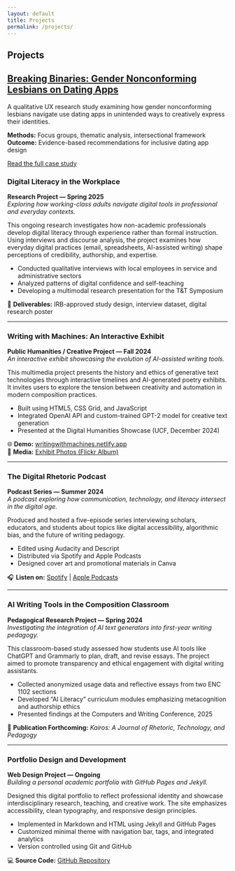 ```yaml
---
layout: default
title: Projects
permalink: /projects/
---
```


## Projects

## [Breaking Binaries: Gender Nonconforming Lesbians on Dating Apps](/projects/breaking-binaries/)

A qualitative UX research study examining how gender nonconforming lesbians navigate use dating apps in unintended ways to creatively express their identities.

**Methods:** Focus groups, thematic analysis, intersectional framework  
**Outcome:** Evidence-based recommendations for inclusive dating app design

[Read the full case study](/projects/breaking-binaries/)


### Digital Literacy in the Workplace  
**Research Project — Spring 2025**  
*Exploring how working-class adults navigate digital tools in professional and everyday contexts.*

This ongoing research investigates how non-academic professionals develop digital literacy through experience rather than formal instruction. Using interviews and discourse analysis, the project examines how everyday digital practices (email, spreadsheets, AI-assisted writing) shape perceptions of credibility, authorship, and expertise.  

- Conducted qualitative interviews with local employees in service and administrative sectors  
- Analyzed patterns of digital confidence and self-teaching  
- Developing a multimodal research presentation for the T&T Symposium  

📄 **Deliverables:** IRB-approved study design, interview dataset, digital research poster

---

### Writing with Machines: An Interactive Exhibit  
**Public Humanities / Creative Project — Fall 2024**  
*An interactive exhibit showcasing the evolution of AI-assisted writing tools.*

This multimedia project presents the history and ethics of generative text technologies through interactive timelines and AI-generated poetry exhibits. It invites users to explore the tension between creativity and automation in modern composition practices.

- Built using HTML5, CSS Grid, and JavaScript  
- Integrated OpenAI API and custom-trained GPT-2 model for creative text generation  
- Presented at the Digital Humanities Showcase (UCF, December 2024)  

🌐 **Demo:** [writingwithmachines.netlify.app](https://writingwithmachines.netlify.app)  
📸 **Media:** [Exhibit Photos (Flickr Album)](https://flickr.com)  

---

### The Digital Rhetoric Podcast  
**Podcast Series — Summer 2024**  
*A podcast exploring how communication, technology, and literacy intersect in the digital age.*

Produced and hosted a five-episode series interviewing scholars, educators, and students about topics like digital accessibility, algorithmic bias, and the future of writing pedagogy.  

- Edited using Audacity and Descript  
- Distributed via Spotify and Apple Podcasts  
- Designed cover art and promotional materials in Canva  

🎧 **Listen on:** [Spotify](https://spotify.com) | [Apple Podcasts](https://apple.com)

---

### AI Writing Tools in the Composition Classroom  
**Pedagogical Research Project — Spring 2024**  
*Investigating the integration of AI text generators into first-year writing pedagogy.*

This classroom-based study assessed how students use AI tools like ChatGPT and Grammarly to plan, draft, and revise essays. The project aimed to promote transparency and ethical engagement with digital writing assistants.

- Collected anonymized usage data and reflective essays from two ENC 1102 sections  
- Developed “AI Literacy” curriculum modules emphasizing metacognition and authorship ethics  
- Presented findings at the Computers and Writing Conference, 2025  

📄 **Publication Forthcoming:** _Kairos: A Journal of Rhetoric, Technology, and Pedagogy_

---

### Portfolio Design and Development  
**Web Design Project — Ongoing**  
*Building a personal academic portfolio with GitHub Pages and Jekyll.*

Designed this digital portfolio to reflect professional identity and showcase interdisciplinary research, teaching, and creative work. The site emphasizes accessibility, clean typography, and responsive design principles.

- Implemented in Markdown and HTML using Jekyll and GitHub Pages  
- Customized minimal theme with navigation bar, tags, and integrated analytics  
- Version controlled using Git and GitHub  

💻 **Source Code:** [GitHub Repository](https://github.com/digitalwriting/portfolio-demo)
